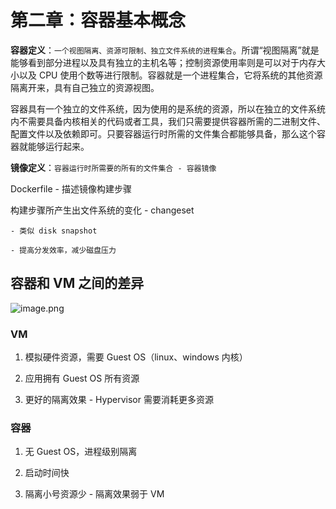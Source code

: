 # 第二章：容器基本概念

**容器定义**：`一个视图隔离、资源可限制、独立文件系统的进程集合`。所谓“视图隔离”就是能够看到部分进程以及具有独立的主机名等；控制资源使用率则是可以对于内存大小以及 CPU 使用个数等进行限制。容器就是一个进程集合，它将系统的其他资源隔离开来，具有自己独立的资源视图。

容器具有一个独立的文件系统，因为使用的是系统的资源，所以在独立的文件系统内不需要具备内核相关的代码或者工具，我们只需要提供容器所需的二进制文件、配置文件以及依赖即可。只要容器运行时所需的文件集合都能够具备，那么这个容器就能够运行起来。

**镜像定义**：`容器运行时所需要的所有的文件集合 - 容器镜像`

Dockerfile - 描述镜像构建步骤

构建步骤所产生出文件系统的变化 - changeset

    - 类似 disk snapshot

    - 提高分发效率，减少磁盘压力

## 容器和 VM 之间的差异

![image.png](https://ws1.sinaimg.cn/large/006alGmrgy1g8r2jczw3hj30vp0e3427.jpg)

### VM

1. 模拟硬件资源，需要 Guest OS（linux、windows 内核）

2. 应用拥有 Guest OS 所有资源

3. 更好的隔离效果 - Hypervisor 需要消耗更多资源

### 容器

1. 无 Guest OS，进程级别隔离

2. 启动时间快

3. 隔离小号资源少 - 隔离效果弱于 VM
